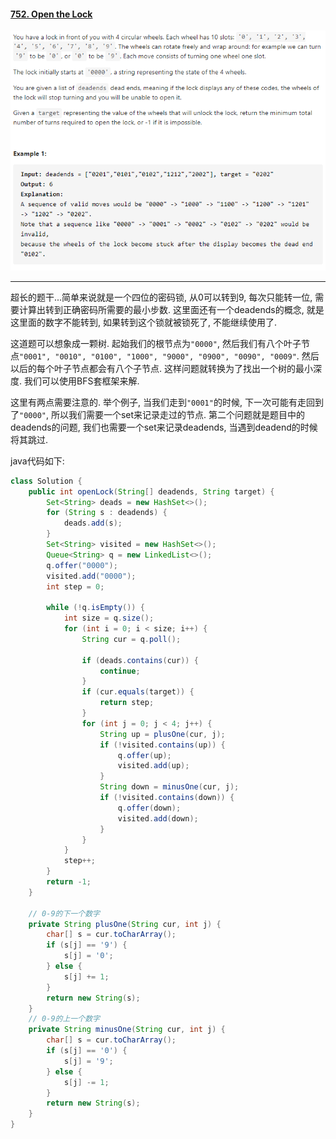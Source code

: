 #### [752. Open the Lock](https://leetcode-cn.com/problems/open-the-lock/)

![image-20201012121255798](../assets/image-20201012121255798.png)

---

超长的题干...简单来说就是一个四位的密码锁, 从0可以转到9, 每次只能转一位, 需要计算出转到正确密码所需要的最小步数. 这里面还有一个deadends的概念, 就是这里面的数字不能转到, 如果转到这个锁就被锁死了, 不能继续使用了.

这道题可以想象成一颗树. 起始我们的根节点为`"0000"`, 然后我们有八个叶子节点`"0001", "0010", "0100", "1000", "9000", "0900", "0090", "0009"`. 然后以后的每个叶子节点都会有八个子节点. 这样问题就转换为了找出一个树的最小深度. 我们可以使用BFS套框架来解.

这里有两点需要注意的. 举个例子, 当我们走到`"0001"`的时候, 下一次可能有走回到了`"0000"`, 所以我们需要一个set来记录走过的节点. 第二个问题就是题目中的deadends的问题, 我们也需要一个set来记录deadends, 当遇到deadend的时候将其跳过.

java代码如下:

```java
class Solution {
    public int openLock(String[] deadends, String target) {
        Set<String> deads = new HashSet<>();
        for (String s : deadends) {
            deads.add(s);
        }
        Set<String> visited = new HashSet<>();
        Queue<String> q = new LinkedList<>();
        q.offer("0000");
        visited.add("0000");
        int step = 0;

        while (!q.isEmpty()) {
            int size = q.size();
            for (int i = 0; i < size; i++) {
                String cur = q.poll();

                if (deads.contains(cur)) {
                    continue;
                }
                if (cur.equals(target)) {
                    return step;
                }
                for (int j = 0; j < 4; j++) {
                    String up = plusOne(cur, j);
                    if (!visited.contains(up)) {
                        q.offer(up);
                        visited.add(up);
                    }
                    String down = minusOne(cur, j);
                    if (!visited.contains(down)) {
                        q.offer(down);
                        visited.add(down);
                    }
                }
            }
            step++;
        }
        return -1;
    }
	
    // 0-9的下一个数字
    private String plusOne(String cur, int j) {
        char[] s = cur.toCharArray();
        if (s[j] == '9') {
            s[j] = '0';
        } else {
            s[j] += 1;
        }
        return new String(s);
    }
	// 0-9的上一个数字
    private String minusOne(String cur, int j) {
        char[] s = cur.toCharArray();
        if (s[j] == '0') {
            s[j] = '9';
        } else {
            s[j] -= 1;
        }
        return new String(s);
    }
}
```